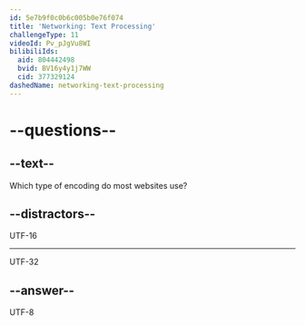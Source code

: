 ```yaml
---
id: 5e7b9f0c0b6c005b0e76f074
title: 'Networking: Text Processing'
challengeType: 11
videoId: Pv_pJgVu8WI
bilibiliIds:
  aid: 804442498
  bvid: BV16y4y1j7WW
  cid: 377329124
dashedName: networking-text-processing
---
```


# --questions--

## --text--

Which type of encoding do most websites use?

## --distractors--

UTF-16

---

UTF-32

## --answer--

UTF-8

